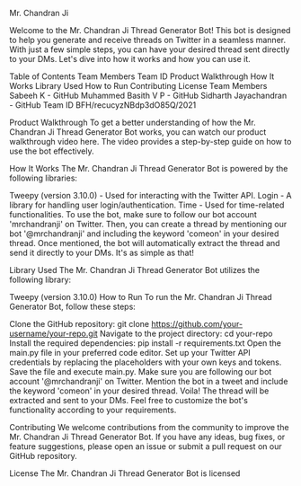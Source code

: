Mr. Chandran Ji


Welcome to the Mr. Chandran Ji Thread Generator Bot! This bot is designed to help you generate and receive threads on Twitter in a seamless manner. With just a few simple steps, you can have your desired thread sent directly to your DMs. Let's dive into how it works and how you can use it.

Table of Contents
Team Members
Team ID
Product Walkthrough
How It Works
Library Used
How to Run
Contributing
License
Team Members
Sabeeh K - GitHub
Muhammed Basith V P - GitHub
Sidharth Jayachandran - GitHub
Team ID
BFH/recucyzNBdp3dO85Q/2021

Product Walkthrough
To get a better understanding of how the Mr. Chandran Ji Thread Generator Bot works, you can watch our product walkthrough video here. The video provides a step-by-step guide on how to use the bot effectively.

How It Works
The Mr. Chandran Ji Thread Generator Bot is powered by the following libraries:

Tweepy (version 3.10.0) - Used for interacting with the Twitter API.
Login - A library for handling user login/authentication.
Time - Used for time-related functionalities.
To use the bot, make sure to follow our bot account 'mrchandranji' on Twitter. Then, you can create a thread by mentioning our bot '@mrchandranji' and including the keyword 'comeon' in your desired thread. Once mentioned, the bot will automatically extract the thread and send it directly to your DMs. It's as simple as that!

Library Used
The Mr. Chandran Ji Thread Generator Bot utilizes the following library:

Tweepy (version 3.10.0)
How to Run
To run the Mr. Chandran Ji Thread Generator Bot, follow these steps:

Clone the GitHub repository: git clone https://github.com/your-username/your-repo.git
Navigate to the project directory: cd your-repo
Install the required dependencies: pip install -r requirements.txt
Open the main.py file in your preferred code editor.
Set up your Twitter API credentials by replacing the placeholders with your own keys and tokens.
Save the file and execute main.py.
Make sure you are following our bot account '@mrchandranji' on Twitter.
Mention the bot in a tweet and include the keyword 'comeon' in your desired thread.
Voila! The thread will be extracted and sent to your DMs.
Feel free to customize the bot's functionality according to your requirements.

Contributing
We welcome contributions from the community to improve the Mr. Chandran Ji Thread Generator Bot. If you have any ideas, bug fixes, or feature suggestions, please open an issue or submit a pull request on our GitHub repository.

License
The Mr. Chandran Ji Thread Generator Bot is licensed
